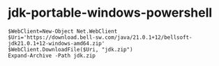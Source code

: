 # jdk-portable-windows-powershell
```
$WebClient=New-Object Net.WebClient
$Uri='https://download.bell-sw.com/java/21.0.1+12/bellsoft-jdk21.0.1+12-windows-amd64.zip'
$WebClient.DownloadFile($Uri, "jdk.zip")
Expand-Archive -Path jdk.zip
```
